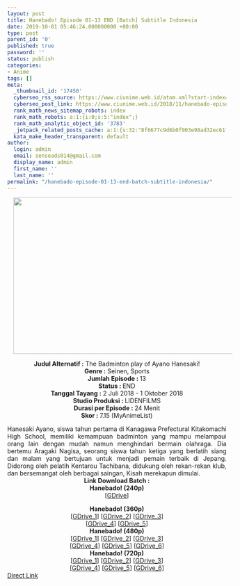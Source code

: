 ```yaml
---
layout: post
title: Hanebado! Episode 01-13 END [Batch] Subtitle Indonesia
date: 2019-10-01 05:46:24.000000000 +00:00
type: post
parent_id: '0'
published: true
password: ''
status: publish
categories:
- Anime
tags: []
meta:
  _thumbnail_id: '17450'
  cyberseo_rss_source: https://www.ciunime.web.id/atom.xml?start-index=2851&max-results=150
  cyberseo_post_link: https://www.ciunime.web.id/2018/11/hanebado-episode-01-13-end-batch.html
  rank_math_news_sitemap_robots: index
  rank_math_robots: a:1:{i:0;s:5:"index";}
  rank_math_analytic_object_id: '3783'
  _jetpack_related_posts_cache: a:1:{s:32:"8f6677c9d6b0f903e98ad32ec61f8deb";a:2:{s:7:"expires";i:1653324655;s:7:"payload";a:0:{}}}
  kata_make_header_transparent: default
author:
  login: admin
  email: senseads014@gmail.com
  display_name: admin
  first_name: ''
  last_name: ''
permalink: "/hanebado-episode-01-13-end-batch-subtitle-indonesia/"
---
```

<div class="separator" style="clear: both; text-align: center;"><a href="https://1.bp.blogspot.com/-h5h4EGvShX4/XAeCxmrLBdI/AAAAAAAADao/pCmdcaBJkrg713Y1U4zXL6uxBeNr_LcGACLcBGAs/s1600/Hanebado%2521%2B-%2BCiunime.png" imageanchor="1" style="margin-left: 1em; margin-right: 1em;"><img border="0" data-original-height="720" data-original-width="1280" height="360" src="{{ site.baseurl }}/assets/2019/10/Hanebado%2521%2B-%2BCiunime.png" width="640" /></a></div>
<p>
<div style="text-align: center;"><b>Judul Alternatif :</b> The Badminton play of Ayano Hanesaki!</div>
<div style="text-align: center;"><b><b>Genre :</b></b> Seinen, Sports</div>
<div style="text-align: center;"><b>Jumlah Episode : </b>13<br /><b>Status :&nbsp;</b>END<br /><b>Tanggal Tayang :</b> 2 Juli 2018 - 1 Oktober 2018<br /><b>Studio Produksi : </b><b></b>LIDENFILMS<br /><b>Durasi per Episode :&nbsp;</b>24 Menit</div>
<div style="text-align: center;"><b>Skor :&nbsp;</b><b></b>7.15 (MyAnimeList)</div>
<p>
<div style="text-align: justify;">Hanesaki Ayano, siswa tahun pertama di Kanagawa Prefectural Kitakomachi High School, memiliki kemampuan badminton yang mampu melampaui orang lain dengan mudah namun menghindari bermain olahraga. Dia bertemu Aragaki Nagisa, seorang siswa tahun ketiga yang berlatih siang dan malam yang bertujuan untuk menjadi pemain terbaik di Jepang. Didorong oleh pelatih Kentarou Tachibana, didukung oleh rekan-rekan klub, dan bersemangat oleh berbagai saingan, Kisah merekapun dimulai.</div>
<div style="text-align: justify;"></div>
<div style="text-align: justify;"></div>
<div style="text-align: center;"><b>Link Download Batch :</b></div>
<div style="text-align: center;">
<div style="text-align: center;"><b>Hanebado! (240p)</b></div>
<div style="text-align: center;">[<a href="https://drive.google.com/uc?id=1Y4WQvpeiUFhvi6jGC27FOVwkUHyTLDdd" target="_blank" rel="noopener">GDrive</a>]</div>
<p></div>
<div style="text-align: center;"><b>Hanebado! (360p)</b></div>
<div style="text-align: center;">[<a href="https://drive.google.com/uc?id=1KbNp-BgdMVps7e7Za1YVsdBxPbtFGwK7" target="_blank" rel="noopener">GDrive_1</a>] [<a href="https://drive.google.com/uc?id=1vAkcN89ZF1k4BePRJPxkVGCNvJcI4YGX" target="_blank" rel="noopener">GDrive_2</a>] [<a href="https://drive.google.com/uc?id=1hq6QSLByfbXLqtWqCxKWba0TBG635VSL" target="_blank" rel="noopener">GDrive_3</a>]<br />[<a href="https://drive.google.com/uc?id=1PuWiNFt_YvxosMjQ2T3MmDEiFd074hv6" target="_blank" rel="noopener">GDrive_4</a>] [<a href="https://drive.google.com/uc?id=1qtYHC0FzfilDtBUKwuLObIiwBlNJEoiA" target="_blank" rel="noopener">GDrive_5</a>]</div>
<div style="text-align: center;"></div>
<div style="text-align: center;"><b>Hanebado! (480p)</b><br />[<a href="https://drive.google.com/uc?id=18AufgBuAwLVLgPrCZQFyJ-Zkaw2JNQv6" target="_blank" rel="noopener">GDrive_1</a>] [<a href="http://drive.google.com/uc?id=1WNxO5Uk4DMQrnmm2VYWsIFnWHVwYWY5g" target="_blank" rel="noopener">GDrive_2</a>] [<a href="https://drive.google.com/uc?id=1jB4RNnq0zUfvBeuomeB2Z2gTL6yQCE9o" target="_blank" rel="noopener">GDrive_3</a>]<br />[<a href="https://drive.google.com/uc?id=1axZw5i2WaPREPZZen0HqlILQPgLzGw4u" target="_blank" rel="noopener">GDrive_4</a>] [<a href="https://drive.google.com/uc?id=1s1L4i87SggQC1-BL9E6k6ptdcD6uMcCp" target="_blank" rel="noopener">GDrive_5</a>] [<a href="https://drive.google.com/uc?id=1EriSnzH3xsmUYNz4gMxJ5DSKmToX1nhT" target="_blank" rel="noopener">GDrive_6</a>]</div>
<div style="text-align: center;"></div>
<div style="text-align: center;"><b>Hanebado! (720p)</b><br />[<a href="https://drive.google.com/uc?id=1U9HuGy2JAvHDC6m1-SQYPPXGWgYuAxmn" target="_blank" rel="noopener">GDrive_1</a>] [<a href="https://drive.google.com/uc?id=1i_xOSFGggra5p7pJIEbkUaG2cdzmFwbd" target="_blank" rel="noopener">GDrive_2</a>] [<a href="https://drive.google.com/uc?id=1trYzI0VCeKJLrzRf-DoorP14DUt4lrxv" target="_blank" rel="noopener">GDrive_3</a>]<br />[<a href="https://drive.google.com/uc?id=1VetcNoFgc0-pQ0z1KmfxAs4ilVI5cNt4" target="_blank" rel="noopener">GDrive_4</a>] [<a href="https://drive.google.com/uc?id=1a2SzprJwEP5Z72qkLVREu2kQhIJ2kSyG" target="_blank" rel="noopener">GDrive_5</a>] [<a href="https://drive.google.com/uc?id=1gDBAsm9cYB7qH2Q8mvxSOdgG1bMDPAvK" target="_blank" rel="noopener">GDrive_6</a>]</div>
<link rel="stylesheet" href="https://cdnjs.cloudflare.com/ajax/libs/font-awesome/4.7.0/css/font-awesome.min.css" />
<div class="divbtn"> <a href="https://handymansurrender.com/fihup8buzv?key=94550f7ce39444073321dde3b8782f97" class="btn"><i class="fa fa-download"></i> Direct Link</a> </div>
